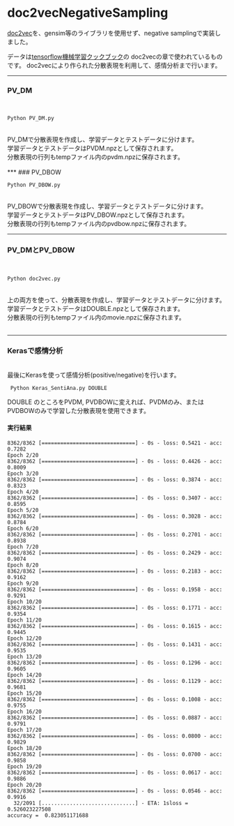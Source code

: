 # doc2vecNegativeSampling
[doc2vec](https://cs.stanford.edu/~quocle/paragraph_vector.pdf)を、gensim等のライブラリを使用せず、negative samplingで実装しました。

データは[tensorflow機械学習クックブック](https://www.amazon.co.jp/TensorFlow%E6%A9%9F%E6%A2%B0%E5%AD%A6%E7%BF%92%E3%82%AF%E3%83%83%E3%82%AF%E3%83%96%E3%83%83%E3%82%AF-Python%E3%83%99%E3%83%BC%E3%82%B9%E3%81%AE%E6%B4%BB%E7%94%A8%E3%83%AC%E3%82%B7%E3%83%9460-impress-top-gear/dp/4295002003)の
doc2vecの章で使われているものです。
doc2vecにより作られた分散表現を利用して、感情分析まで行います。
***
### PV_DM
<br>

```
Python PV_DM.py
```

<br>
PV_DMで分散表現を作成し、学習データとテストデータに分けます。<br>
学習データとテストデータはPVDM.npzとして保存されます。<br>
分散表現の行列もtempファイル内のpvdm.npzに保存されます。<br>

<br>
***
### PV_DBOW
<br>

```
Python PV_DBOW.py
```

<br>
PV_DBOWで分散表現を作成し、学習データとテストデータに分けます。<br>
学習データとテストデータはPV_DBOW.npzとして保存されます。<br>
分散表現の行列もtempファイル内のpvdbow.npzに保存されます。<br>

***
### PV_DMとPV_DBOW
<br>

```
Python doc2vec.py
```

<br>
上の両方を使って、分散表現を作成し、学習データとテストデータに分けます。<br>
学習データとテストデータはDOUBLE.npzとして保存されます。<br>
分散表現の行列もtempファイル内のmovie.npzに保存されます。<br>
<br>

***

### Kerasで感情分析

<br>
最後にKerasを使って感情分析(positive/negative)を行います。

```
 Python Keras_SentiAna.py DOUBLE 
```

DOUBLE のところをPVDM, PVDBOWに変えれば、PVDMのみ、またはPVDBOWのみで学習した分散表現を使用できます。<br>
#### 実行結果<br>
```
8362/8362 [==============================] - 0s - loss: 0.5421 - acc: 0.7282      
Epoch 2/20
8362/8362 [==============================] - 0s - loss: 0.4426 - acc: 0.8009     
Epoch 3/20
8362/8362 [==============================] - 0s - loss: 0.3874 - acc: 0.8323     
Epoch 4/20
8362/8362 [==============================] - 0s - loss: 0.3407 - acc: 0.8595     
Epoch 5/20
8362/8362 [==============================] - 0s - loss: 0.3028 - acc: 0.8784     
Epoch 6/20
8362/8362 [==============================] - 0s - loss: 0.2701 - acc: 0.8938     
Epoch 7/20
8362/8362 [==============================] - 0s - loss: 0.2429 - acc: 0.9074     
Epoch 8/20
8362/8362 [==============================] - 0s - loss: 0.2183 - acc: 0.9162     
Epoch 9/20
8362/8362 [==============================] - 0s - loss: 0.1958 - acc: 0.9291     
Epoch 10/20
8362/8362 [==============================] - 0s - loss: 0.1771 - acc: 0.9354     
Epoch 11/20
8362/8362 [==============================] - 0s - loss: 0.1615 - acc: 0.9445     
Epoch 12/20
8362/8362 [==============================] - 0s - loss: 0.1431 - acc: 0.9535     
Epoch 13/20
8362/8362 [==============================] - 0s - loss: 0.1296 - acc: 0.9605     
Epoch 14/20
8362/8362 [==============================] - 0s - loss: 0.1129 - acc: 0.9681     
Epoch 15/20
8362/8362 [==============================] - 0s - loss: 0.1008 - acc: 0.9755     
Epoch 16/20
8362/8362 [==============================] - 0s - loss: 0.0887 - acc: 0.9791     
Epoch 17/20
8362/8362 [==============================] - 0s - loss: 0.0800 - acc: 0.9829     
Epoch 18/20
8362/8362 [==============================] - 0s - loss: 0.0700 - acc: 0.9858     
Epoch 19/20
8362/8362 [==============================] - 0s - loss: 0.0617 - acc: 0.9886     
Epoch 20/20
8362/8362 [==============================] - 0s - loss: 0.0546 - acc: 0.9916     
  32/2091 [..............................] - ETA: 1sloss =  0.526023227508
accuracy =  0.823051171688
```
